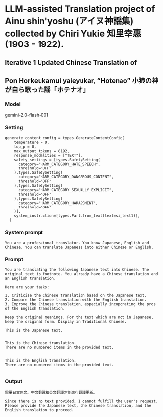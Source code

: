 # LLM-assisted Translation project of Ainu shin'yoshu (アイヌ神謡集) collected by Chiri Yukie 知里幸惠 (1903 - 1922).

## Iterative 1 Updated Chinese Translation of

## Pon Horkeukamui yaieyukar, “Hotenao” 小狼の神が自ら歌った謡「ホテナオ」

### Model
gemini-2.0-flash-001

### Setting
```
generate_content_config = types.GenerateContentConfig(
    temperature = 0,
    top_p = 0,
    max_output_tokens = 8192,
    response_modalities = ["TEXT"],
    safety_settings = [types.SafetySetting(
      category="HARM_CATEGORY_HATE_SPEECH",
      threshold="OFF"
    ),types.SafetySetting(
      category="HARM_CATEGORY_DANGEROUS_CONTENT",
      threshold="OFF"
    ),types.SafetySetting(
      category="HARM_CATEGORY_SEXUALLY_EXPLICIT",
      threshold="OFF"
    ),types.SafetySetting(
      category="HARM_CATEGORY_HARASSMENT",
      threshold="OFF"
    )],
    system_instruction=[types.Part.from_text(text=si_text1)],
  )
```

### System prompt
```
You are a professional translator. You know Japanese, English and Chinese. You can translate Japanese into either Chinese or English.
```

### Prompt
```
You are translating the following Japanese text into Chinese. The original text is footnote. You already have a Chinese translation and an English translation.

Here are your tasks:

1. Criticise the Chinese translation based on the Japanese text. 
2. Compare the Chinese translation with the English translation.
3. Improve the Chinese translation, especially incoporating the pros of the English translation.

Keep the original meanings. For the text which are not in Japanese, keep the original form. Display in Traditional Chinese.

This is the Japanese text.


This is the Chinese translation.
There are no numbered items in the provided text.


This is the English translation.
There are no numbered items in the provided text.


```

### Output
```
需要日文原文、中文翻譯和英文翻譯才能進行翻譯更新。

Since there is no text provided, I cannot fulfill the user's request. Please provide the Japanese text, the Chinese translation, and the English translation to proceed.
```

